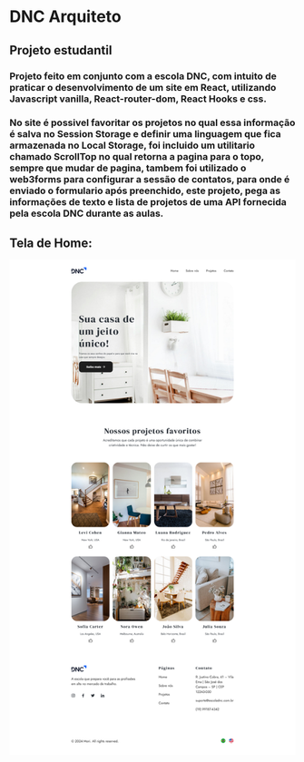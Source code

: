 # DNC Arquiteto

## Projeto estudantil

### Projeto feito em conjunto com a escola DNC, com intuito de praticar o desenvolvimento de um site em React, utilizando Javascript vanilla, React-router-dom, React Hooks e css.

### No site é possivel favoritar os projetos no qual essa informação é salva no Session Storage e definir uma linguagem que fica armazenada no Local Storage, foi incluido um utilitario chamado ScrollTop no qual retorna a pagina para o topo, sempre que mudar de pagina, tambem foi utilizado o web3forms para configurar a sessão de contatos, para onde é enviado o formulario após preenchido, este projeto, pega as informações de texto e lista de projetos de uma API fornecida pela escola DNC durante as aulas.

## Tela de Home:

![Tela de Home](/public/Home.png)
